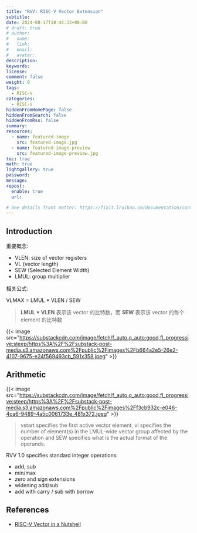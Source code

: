 ```yaml
---
title: "RVV: RISC-V Vector Extension"
subtitle:
date: 2024-08-17T18:44:33+08:00
# draft: true
# author:
#   name:
#   link:
#   email:
#   avatar:
description:
keywords:
license:
comment: false
weight: 0
tags:
  - RISC-V
categories:
  - RISC-V
hiddenFromHomePage: false
hiddenFromSearch: false
hiddenFromRss: false
summary:
resources:
  - name: featured-image
    src: featured-image.jpg
  - name: featured-image-preview
    src: featured-image-preview.jpg
toc: true
math: true
lightgallery: true
password:
message:
repost:
  enable: true
  url:

# See details front matter: https://fixit.lruihao.cn/documentation/content-management/introduction/#front-matter
---
```


<!--more-->

## Introduction

重要概念: 

- VLEN: size of vector registers
- VL (vector length)
- SEW (Selected Element Width)
- LMUL: group multiplier

相关公式:

VLMAX = LMUL * VLEN / SEW

> **LMUL * VLEN** 表示该 vector 的比特数，而 **SEW** 表示该 vector 的每个 element 的比特数

{{< image src="https://substackcdn.com/image/fetch/f_auto,q_auto:good,fl_progressive:steep/https%3A%2F%2Fsubstack-post-media.s3.amazonaws.com%2Fpublic%2Fimages%2Fb664a2e5-26e2-4107-9675-e24f569493cb_591x358.jpeg" >}}

## Arithmetic

{{< image src="https://substackcdn.com/image/fetch/f_auto,q_auto:good,fl_progressive:steep/https%3A%2F%2Fsubstack-post-media.s3.amazonaws.com%2Fpublic%2Fimages%2Ff3cb932c-e046-4ca6-9489-4a5c0061733e_481x372.jpeg" >}}

> vstart specifies the first active vector element, vl specifies the number of element(s) in the LMUL-wide vector group affected by the operation and SEW specifies what is the actual format of the operands.

RVV 1.0 specifies standard integer operations:

- add, sub
- min/max
- zero and sign extensions
- widening add/sub
- add with carry / sub with borrow

## References

- [RISC-V Vector in a Nutshell](https://fprox.substack.com/p/risc-v-vector-in-a-nutshell)
